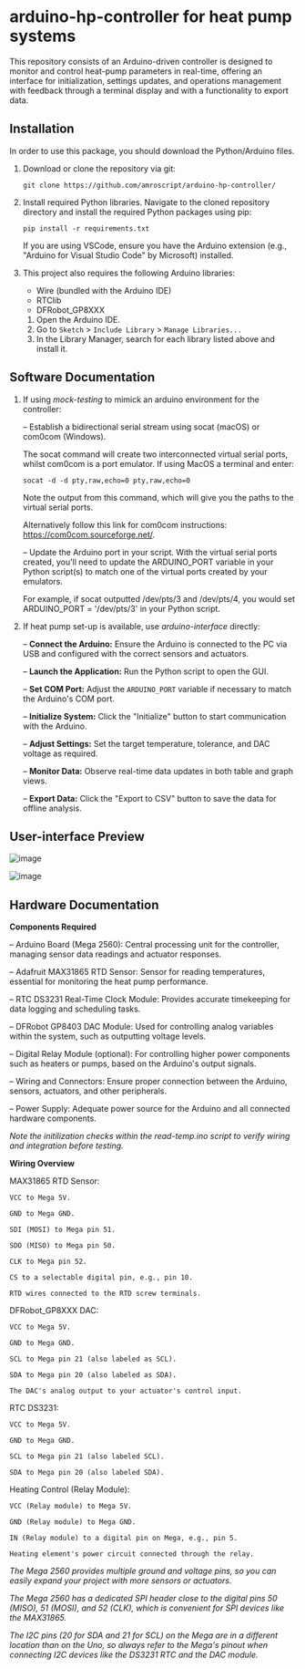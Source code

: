 # arduino-hp-controller for heat pump systems
This repository consists of an Arduino-driven controller is designed to monitor and control heat-pump parameters in real-time, offering an interface for initialization, settings updates, and operations management with feedback through a terminal display and with a functionality to export data.

## Installation 

In order to use this package, you should download the Python/Arduino files. 

1. Download or clone the repository via git: 

    `git clone https://github.com/amroscript/arduino-hp-controller/`

2. Install required Python libraries. Navigate to the cloned repository directory and install the required Python packages using pip:

    `pip install -r requirements.txt`

    If you are using VSCode, ensure you have the Arduino extension (e.g., "Arduino for Visual Studio Code" by Microsoft) installed.

3. This project also requires the following Arduino libraries: 

    - Wire (bundled with the Arduino IDE)
    - RTClib
    - DFRobot_GP8XXX

    1. Open the Arduino IDE.
    2. Go to `Sketch` > `Include Library` > `Manage Libraries...`
    3. In the Library Manager, search for each library listed above and install it.

## Software Documentation

1. If using _mock-testing_ to mimick an arduino environment for the controller:

    – Establish a bidirectional serial stream using socat (macOS) or com0com (Windows).

    The socat command will create two interconnected virtual serial ports, whilst com0com is a port emulator. If using MacOS a terminal and enter: 

    `socat -d -d pty,raw,echo=0 pty,raw,echo=0` 

    Note the output from this command, which will give you the paths to the virtual serial ports.

    Alternatively follow this link for com0com instructions: https://com0com.sourceforge.net/.

    – Update the Arduino port in your script. With the virtual serial ports created, you'll need to update the ARDUINO_PORT variable in your Python script(s) to match one of the virtual ports created by your emulators.

    For example, if socat outputted /dev/pts/3 and /dev/pts/4, you would set ARDUINO_PORT = '/dev/pts/3' in your Python script.

2. If heat pump set-up is available, use _arduino-interface_ directly:

    – **Connect the Arduino:** Ensure the Arduino is connected to the PC via USB and configured with the correct sensors and actuators.

    – **Launch the Application:** Run the Python script to open the GUI.

    – **Set COM Port:** Adjust the `ARDUINO_PORT` variable if necessary to match the Arduino's COM port.

    – **Initialize System:** Click the "Initialize" button to start communication with the Arduino.

    – **Adjust Settings:** Set the target temperature, tolerance, and DAC voltage as required.

    – **Monitor Data:** Observe real-time data updates in both table and graph views.

    – **Export Data:** Click the "Export to CSV" button to save the data for offline analysis.

## User-interface Preview

![image](https://github.com/amroscript/arduino-hp-controller/assets/163342561/29833f88-8ce5-4f73-8e11-02725690f3c1)

![image](https://github.com/amroscript/arduino-hp-controller/assets/163342561/e670c02f-aac0-450f-af79-779538deb5a3)

## Hardware Documentation

**Components Required**

– Arduino Board (Mega 2560): Central processing unit for the controller, managing sensor data readings and actuator responses.

– Adafruit MAX31865 RTD Sensor: Sensor for reading temperatures, essential for monitoring the heat pump performance.

– RTC DS3231 Real-Time Clock Module: Provides accurate timekeeping for data logging and scheduling tasks.

– DFRobot GP8403 DAC Module: Used for controlling analog variables within the system, such as outputting voltage levels.

– Digital Relay Module (optional): For controlling higher power components such as heaters or pumps, based on the Arduino's output signals.

– Wiring and Connectors: Ensure proper connection between the Arduino, sensors, actuators, and other peripherals.

– Power Supply: Adequate power source for the Arduino and all connected hardware components.

_Note the initilization checks within the _read-temp.ino_ script to verify wiring and integration before testing._


**Wiring Overview**  

MAX31865 RTD Sensor:

    VCC to Mega 5V.

    GND to Mega GND.

    SDI (MOSI) to Mega pin 51.

    SDO (MISO) to Mega pin 50.

    CLK to Mega pin 52.

    CS to a selectable digital pin, e.g., pin 10.
    
    RTD wires connected to the RTD screw terminals.

 DFRobot_GP8XXX DAC:

    VCC to Mega 5V.
  
    GND to Mega GND.
  
    SCL to Mega pin 21 (also labeled as SCL).
  
    SDA to Mega pin 20 (also labeled as SDA).
  
    The DAC's analog output to your actuator's control input.

RTC DS3231:

    VCC to Mega 5V.
  
    GND to Mega GND.
  
    SCL to Mega pin 21 (also labeled SCL).
  
    SDA to Mega pin 20 (also labeled SDA).

Heating Control (Relay Module):

    VCC (Relay module) to Mega 5V.
  
    GND (Relay module) to Mega GND.
  
    IN (Relay module) to a digital pin on Mega, e.g., pin 5.
  
    Heating element's power circuit connected through the relay.



_The Mega 2560 provides multiple ground and voltage pins, so you can easily expand your project with more sensors or actuators._

_The Mega 2560 has a dedicated SPI header close to the digital pins 50 (MISO), 51 (MOSI), and 52 (CLK), which is convenient for SPI devices like the MAX31865._

_The I2C pins (20 for SDA and 21 for SCL) on the Mega are in a different location than on the Uno, so always refer to the Mega's pinout when connecting I2C devices like the DS3231 RTC and the DAC module._




